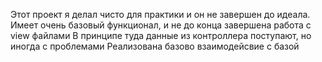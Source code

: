 Этот проект я делал чисто для практики и он не завершен до идеала. 
Имеет очень базовый функционал, и не до конца завершена работа с view файлами
В принципе туда данные из контроллера поступают, но иногда с проблемами
Реализована базово взаимодейсвие с базой 
